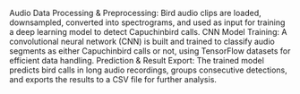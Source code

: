 Audio Data Processing & Preprocessing: Bird audio clips are loaded, downsampled, converted into spectrograms, and used as input for training a deep learning model to detect Capuchinbird calls.
CNN Model Training: A convolutional neural network (CNN) is built and trained to classify audio segments as either Capuchinbird calls or not, using TensorFlow datasets for efficient data handling.
Prediction & Result Export: The trained model predicts bird calls in long audio recordings, groups consecutive detections, and exports the results to a CSV file for further analysis.
